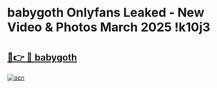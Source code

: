 # babygoth Onlyfans Leaked - New Video & Photos March 2025 !k10j3

# <h2><a href="https://r4bwvg.iuczelnia.edu.pl?title=babygoth&ref=k10j3">🔗👉 🔴 babygoth</a></h2>

[![acn](https://github.com/user-attachments/assets/0f9c940e-d8b0-45ae-aac7-cd30a18b3e1c)](https://r4bwvg.iuczelnia.edu.pl?title=babygoth&ref=k10j3)

